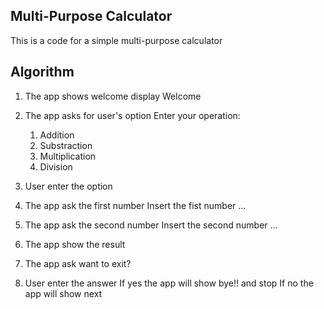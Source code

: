 ## Multi-Purpose Calculator
This is a code for a simple multi-purpose calculator
## Algorithm
1. The app shows welcome display
    Welcome

2. The app asks for user's option
    Enter your operation:
    1. Addition
    2. Substraction
    3. Multiplication
    4. Division

3. User enter the option

4. The app ask the first number
    Insert the fist number ... 

5. The app ask the second number
    Insert the second number ... 

6. The app show the result

7. The app ask want to exit?

8. User enter the answer
    If yes the app will show bye!! and stop
    If no the app will show next